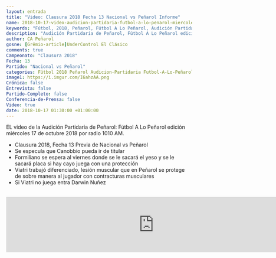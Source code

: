 ```yaml
---
layout: entrada
title: "Video: Clausura 2018 Fecha 13 Nacional vs Peñarol Informe"
name: 2018-10-17-video-audicion-partidaria-futbol-a-lo-penarol-miercoles-2018-10-17.markdown
keywords: "Fútbol, 2018, Peñarol, Fútbol A Lo Peñarol, Audición Partidaria de Peñarol, 1010 AM, video, youtube"
description: "Audición Partidaria de Peñarol, Fútbol A Lo Peñarol edición del miércoles 17 de octubre por radio 1010 AM. Previa de la Fecha No 13 Clausura 2018 Nacional vs Peñarol."
author: CA Peñarol
gosne: [Grêmio-article]UnderControl El Clásico
comments: true
Campeonato: "Clausura 2018"
Fecha: 13
Partido: "Nacional vs Peñarol"
categories: Fútbol 2018 Peñarol Audicion-Partidaria Futbol-A-Lo-Peñarol
image1: https://i.imgur.com/I6ahzAA.png
Crónica: false
Entrevista: false
Partido-Completo: false
Conferencia-de-Prensa: false
Video: true
date: 2018-10-17 01:30:00 +01:00:00
---
```


EL video de la Audición Partidaria de Peñarol: Fútbol A Lo Peñarol edición miércoles 17 de octubre 2018 por radio 1010 AM.

 - Clausura 2018, Fecha 13 Previa de Nacional vs Peñarol
 - Se especula que Canobbio pueda ir de titular
 - Formiliano se espera al viernes donde se le sacará el yeso y se le sacará placa si hay cayo juega con una protección
 - Viatri trabajó diferenciado, lesión muscular que en Peñarol se protege de sobre manera al jugador con contracturas musculares
 - Si Viatri no juega entra Darwin Nuñez

<br>

<iframe width="800" src="https://www.youtube.com/embed/54vL-_mC8q4" frameborder="0" allow="autoplay; encrypted-media" allowfullscreen></iframe>

<br>
